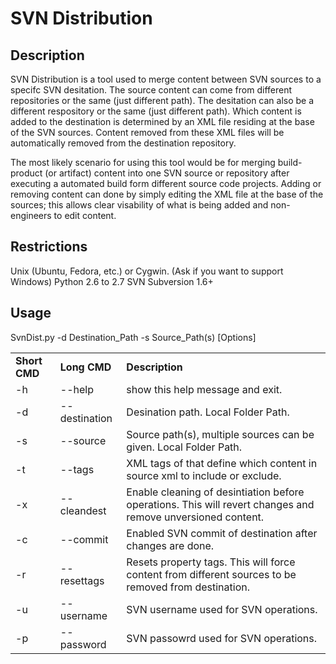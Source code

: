 SVN Distribution
=============

Description
-------
SVN Distribution is a tool used to merge content between SVN sources to a specifc SVN desitation.
The source content can come from different repositories or the same (just different path). The 
desitation can also be a different respository or the same (just different path). Which content is
added to the destination is determined by an XML file residing at the base of the SVN sources.
Content removed from these XML files will be automatically removed from the destination repository.

The most likely scenario for using this tool would be for merging build-product (or artifact) content into
one SVN source or repository after executing a automated build form different source code projects. 
Adding or removing content can done by simply editing the XML file at the base of the sources; 
this allows clear visability of what is being added and non-engineers to edit content.

Restrictions
-------
Unix (Ubuntu, Fedora, etc.) or Cygwin. (Ask if you want to support Windows)
Python 2.6 to 2.7
SVN Subversion 1.6+

Usage
-------
SvnDist.py -d Destination_Path -s Source_Path(s) [Options]

<table>
    <tr>
        <td><b>Short CMD<b></td>
        <td><b>Long CMD<b></td>
        <td><b>Description<b></td>
    </tr>
    <tr>
        <td>-h</td>
        <td>--help</td>
        <td>show this help message and exit.</td>
    </tr>
    <tr>
        <td>-d</td>
        <td>--destination</td>
        <td>Desination path. Local Folder Path.</td>
    </tr>
    <tr>
        <td>-s</td>
        <td>--source</td>
        <td>Source path(s), multiple sources can be given. Local Folder Path.</td>
    </tr>
    <tr>
        <td>-t</td>
        <td>--tags</td>
        <td>XML tags of that define which content in source xml to include or exclude.</td>
    </tr>
    <tr>
        <td>-x</td>
        <td>--cleandest</td>
        <td>Enable cleaning of desintiation before operations. This will revert changes and remove unversioned content.</td>
    </tr>
    <tr>
        <td>-c</td>
        <td>--commit</td>
        <td>Enabled SVN commit of destination after changes are done.</td>
    </tr>
    <tr>
        <td>-r</td>
        <td>--resettags</td>
        <td>Resets property tags. This will force content from different sources to be removed from destination.</td>
    </tr>
    <tr>
        <td>-u</td>
        <td>--username</td>
        <td>SVN username used for SVN operations.</td>
    </tr>
    <tr>
        <td>-p</td>
        <td>--password</td>
        <td>SVN passowrd used for SVN operations.</td>
    </tr>
</table>
